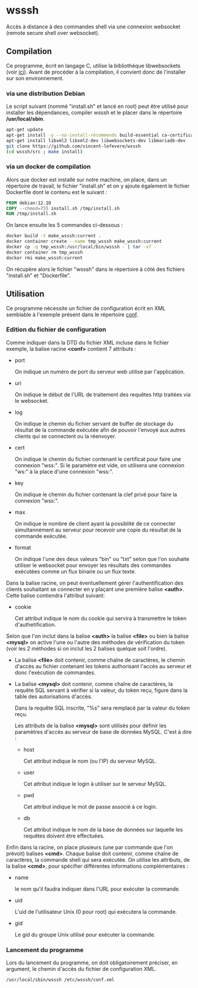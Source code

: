 # wsssh
Accès à distance à des commandes shell via une connexion websocket (remote secure shell over websocket).

## Compilation

Ce programme, écrit en langage C, utilise la bibliothèque libwebsockets (voir [ici](https://libwebsockets.org/)).
Avant de procéder à la compilation, il convient donc de l'installer sur son environnement.

### via une distribution Debian

Le script suivant (nommé "install.sh" et lancé en root) peut être utilisé pour installer les dépendances, compiler wsssh et le placer dans le répertoire <b>/usr/local/sbin</b>.

```bash
apt-get update
apt-get install -y --no-install-recommends build-essential ca-certificates git pkg-config
apt-get install libxml2 libxml2-dev libwebsockets-dev libmariadb-dev
git clone https://github.com/vincent-lefevere/wsssh
(cd wsssh/src ; make install) 
```

### via un docker de compilation

Alors que docker est installé sur notre machine, on place, dans un répertoire de travail, le fichier "install.sh" et on y ajoute également le fichier Dockerfile dont le contenu est le suivant :

```dockerfile
FROM debian:12.10
COPY --chmod=755 install.sh /tmp/install.sh
RUN /tmp/install.sh
```

On lance ensuite les 5 commandes ci-dessous :

```bash
docker build -t make_wsssh:current .
docker container create --name tmp_wsssh make_wsssh:current
docker cp -q tmp_wsssh:/usr/local/bin/wsssh - | tar -xf -
docker container rm tmp_wsssh
docker rmi make_wsssh:current
```

On récupère alors le fichier "wsssh" dans le répertoire à côté des fichiers "install.sh" et "Dockerfile".

## Utilisation

Ce programme nécessite un fichier de configuration écrit en XML semblable à l'exemple présent dans le répertoire [conf](https://github.com/vincent-lefevere/wsssh/conf).

### Edition du fichier de configuration

Comme indiquer dans la DTD du fichier XML incluse dans le fichier exemple, la balise racine <b>\<conf\></b> contient 7 attributs :
- port

    On indique un numéro de port du serveur web utilisé par l'application.
	
- uri

	On indique le début de l'URL de traitement des requêtes http traitées via le websocket.

- log

	On indique le chemin du fichier servant de buffer de stockage du résultat de la commande exécutée afin de pouvoir l'envoyé aux autres clients qui se connectent ou la réenvoyer.

- cert

	On indique le chemin du fichier contenant le certificat pour faire une connexion "wss:".
	Si le paramètre est vide, on utilisera une connexion "ws:" à la place d'une connexion "wss:".

- key

	On indique le chemin du fichier contenant la clef privé pour faire la connexion "wss:".

- max

	On indique le nombre de client ayant la possiblité de ce connecter simultannément au serveur pour recevoir une copie du résultat de la commande exécutée.

- format

	On indique l'une des deux valeurs "bin" ou "txt" selon que l'on souhaite utiliser le websocket pour envoyer les résultats des commandes exécutées comme un flux binaire ou un flux texte.

Dans la balise racine, on peut éventuellement gérer l'authentification des clients souhaitant se connecter en y plaçant une première balise <b>\<auth\></b>. Cette balise contiendra l'attribut suivant:

- cookie

    Cet attribut indique le nom du cookie qui servira à transmettre le token d'authetification.

Selon que l'on inclut dans la balise <b>\<auth\></b> la balise <b>\<file\></b> ou bien la balise <b>\<mysql\></b> on active l'une ou l'autre des méthodes de vérification du token (voir les 2 méthodes si on inclut les 2 balises quelque soit l'ordre).

-   La balise <b>\<file\></b> doit contenir, comme chaîne de caractères, le chemin d'accès au fichier contenant les tokens authorisant l'accès au serveur et donc l'exécution de commandes.
-   La balise <b>\<mysql\></b> doit contenir, comme chaîne de caractères, la requête SQL servant à vérifier si la valeur, du token reçu, figure dans la table des autorisations d'accès.

	Dans la requête SQL inscrite, "%s" sera remplacé par la valeur du token reçu.
	
	Les attributs de la balise <b>\<mysql\></b> sont utilisés pour définir les paramètres d'accès au serveur de base de données MySQL. C'est à dire :

    -   host
    
        Cet attribut indique le nom (ou l'IP) du serveur MySQL.

    -   user
    
        Cet attribut indique le login à utiliser sur le serveur MySQL.

    -   pwd
    
        Cet attribut indique le mot de passe associé à ce login.
            
    -   db
    
        Cet attribut indique le nom de la base de données sur laquelle les requêtes doivent être effectuées.

Enfin dans la racine, on place plusieurs (une par commande que l'on prévoit) balises <b>\<cmd\></b>. Chaque balise doit contenir, comme chaîne de caractères, la commande shell qui sera exécutée.
On utilise les attributs, de la balise <b>\<cmd\></b>, pour spécifier différentes informations complémentaires :

-   name

    le nom qu'il faudra indiquer dans l'URL pour exécuter la commande.

-   uid

    L'uid de l'utilisateur Unix (0 pour root) qui exécutera la commande.

-   gid

    Le gid du groupe Unix utilisé pour exécuter la commande.

### Lancement du programme

Lors du lancement du programme, on doit obligatoirement préciser, en argument, le chemin d'accès du fichier de configuration XML.

```bash
/usr/local/sbin/wsssh /etc/wsssh/conf.xml
```
